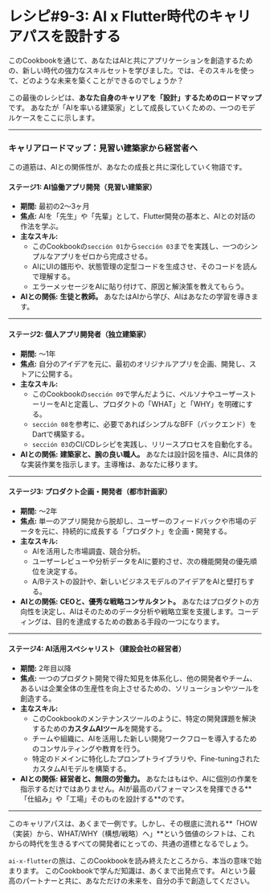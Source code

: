 # レシピ#9-3: AI x Flutter時代のキャリアパスを設計する

このCookbookを通じて、あなたはAIと共にアプリケーションを創造するための、新しい時代の強力なスキルセットを学びました。では、そのスキルを使って、どのような未来を築くことができるのでしょうか？

この最後のレシピは、**あなた自身のキャリアを「設計」するためのロードマップ**です。
あなたが「AIを率いる建築家」として成長していくための、一つのモデルケースをここに示します。

---

### キャリアロードマップ：見習い建築家から経営者へ

この道筋は、AIとの関係性が、あなたの成長と共に深化していく物語です。

#### ステージ1: AI協働アプリ開発（見習い建築家）
*   **期間:** 最初の2〜3ヶ月
*   **焦点:** AIを「先生」や「先輩」として、Flutter開発の基本と、AIとの対話の作法を学ぶ。
*   **主なスキル:**
    *   このCookbookの`sección 01`から`sección 03`までを実践し、一つのシンプルなアプリをゼロから完成させる。
    *   AIにUIの雛形や、状態管理の定型コードを生成させ、そのコードを読んで理解する。
    *   エラーメッセージをAIに貼り付けて、原因と解決策を教えてもらう。
*   **AIとの関係:** **生徒と教師。** あなたはAIから学び、AIはあなたの学習を導きます。

---

#### ステージ2: 個人アプリ開発者（独立建築家）
*   **期間:** 〜1年
*   **焦点:** 自分のアイデアを元に、最初のオリジナルアプリを企画、開発し、ストアに公開する。
*   **主なスキル:**
    *   このCookbookの`sección 09`で学んだように、ペルソナやユーザーストーリーをAIと定義し、プロダクトの「WHAT」と「WHY」を明確にする。
    *   `sección 08`を参考に、必要であればシンプルなBFF（バックエンド）をDartで構築する。
    *   `sección 03`のCI/CDレシピを実践し、リリースプロセスを自動化する。
*   **AIとの関係:** **建築家と、腕の良い職人。** あなたは設計図を描き、AIに具体的な実装作業を指示します。主導権は、あなたに移ります。

---

#### ステージ3: プロダクト企画・開発者（都市計画家）
*   **期間:** 〜2年
*   **焦点:** 単一のアプリ開発から脱却し、ユーザーのフィードバックや市場のデータを元に、持続的に成長する「プロダクト」を企画・開発する。
*   **主なスキル:**
    *   AIを活用した市場調査、競合分析。
    *   ユーザーレビューや分析データをAIに要約させ、次の機能開発の優先順位を決定する。
    *   A/Bテストの設計や、新しいビジネスモデルのアイデアをAIと壁打ちする。
*   **AIとの関係:** **CEOと、優秀な戦略コンサルタント。** あなたはプロダクトの方向性を決定し、AIはそのためのデータ分析や戦略立案を支援します。コーディングは、目的を達成するための数ある手段の一つになります。

---

#### ステージ4: AI活用スペシャリスト（建設会社の経営者）
*   **期間:** 2年目以降
*   **焦点:** 一つのプロダクト開発で得た知見を体系化し、他の開発者やチーム、あるいは企業全体の生産性を向上させるための、ソリューションやツールを創造する。
*   **主なスキル:**
    *   このCookbookのメンテナンスツールのように、特定の開発課題を解決するための**カスタムAIツール**を開発する。
    *   チームや組織に、AIを活用した新しい開発ワークフローを導入するためのコンサルティングや教育を行う。
    *   特定のドメインに特化したプロンプトライブラリや、Fine-tuningされたカスタムAIモデルを構築する。
*   **AIとの関係:** **経営者と、無限の労働力。** あなたはもはや、AIに個別の作業を指示するだけではありません。AIが最高のパフォーマンスを発揮できる**「仕組み」や「工場」そのものを設計する**のです。

---

このキャリアパスは、あくまで一例です。しかし、その根底に流れる**「HOW（実装）から、WHAT/WHY（構想/戦略）へ」**という価値のシフトは、これからの時代を生きるすべての開発者にとっての、共通の道標となるでしょう。

`ai-x-flutter`の旅は、このCookbookを読み終えたところから、本当の意味で始まります。
このCookbookで学んだ知識は、あくまで出発点です。
AIという最高のパートナーと共に、あなただけの未来を、自分の手で創造してください。

